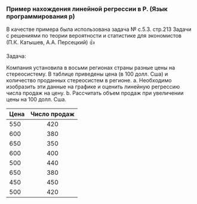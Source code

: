 ### Пример нахождения линейной регрессии в Р. (Язык программирования р)

В качестве примера была использована задача № с.5.3. стр.213 Задачи с решениями по теории вероятности и статистике для экономистов (П.К. Катышев, А.А. Персецкий) :+1: 

Задача:

Компания установила в восьми регионах страны разные цены на стереосистему.
В таблице приведены цена (в 100 долл. Сша) и количество проданных стереосистем в регионе.
а. Необходимо изобразить эти данные на графике и оценить линейную регрессию числа продаж на цену.
b. Рассчитать объем продаж при увеличении цены на 100 долл. Сша.


| Цена | Число продаж |
| -----|:------------:| 
| 550  | 420          |
| 600  | 380          |             
| 650  | 350          |        
| 600  | 400          |
| 500  | 440          |
| 650  | 380          |
| 450  | 450          |
| 500  | 420          |

